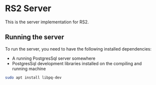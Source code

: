 # RS2 Server

This is the server implementation for RS2.

## Running the server

To run the server, you need to have the following installed dependencies:

- A running PostgresSql server somewhere
- PostgresSql development libraries installed on the compiling and running machine

```bash
sudo apt install libpq-dev
```